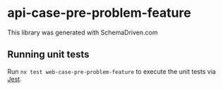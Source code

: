 
# api-case-pre-problem-feature

This library was generated with SchemaDriven.com

## Running unit tests

Run `nx test web-case-pre-problem-feature` to execute the unit tests via [Jest](https://jestjs.io).

